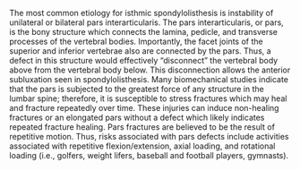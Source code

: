 The most common etiology for isthmic spondylolisthesis is instability of unilateral or bilateral pars interarticularis. The pars interarticularis, or pars, is the bony structure which connects the lamina, pedicle, and transverse processes of the vertebral bodies. Importantly, the facet joints of the superior and inferior vertebrae also are connected by the pars. Thus, a defect in this structure would effectively “disconnect” the vertebral body above from the vertebral body below. This disconnection allows the anterior subluxation seen in spondylolisthesis. Many biomechanical studies indicate that the pars is subjected to the greatest force of any structure in the lumbar spine; therefore, it is susceptible to stress fractures which may heal and fracture repeatedly over time. These injuries can induce non-healing fractures or an elongated pars without a defect which likely indicates repeated fracture healing. Pars fractures are believed to be the result of repetitive motion. Thus, risks associated with pars defects include activities associated with repetitive flexion/extension, axial loading, and rotational loading (i.e., golfers, weight lifers, baseball and football players, gymnasts).
